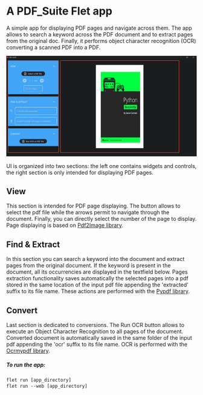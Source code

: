 # A PDF_Suite Flet app

A simple app for displaying PDF pages and navigate across them. The app allows to search a keyword across the PDF document and to extract pages from the original doc. Finally, it performs object character recognition (OCR) converting a scanned PDF into a PDF.

![Screenshot of the app](assets\App_Screenshot.png)

UI is organized into two sections: the left one contains widgets and controls, the right section is only intended for displaying PDF pages. 

## View

This section is intended for PDF page displaying. The button allows to select the pdf file while the arrows permit to navigate through the document. Finally, you can directly select the number of the page to display. Page displaying is based on [Pdf2Image library](https://pypi.org/project/pdf2image/).

## Find & Extract

In this section you can search a keyword into the document and extract pages from the original document. If the keyword is present in the document, all its occurrencies are displayed in the textfield below.
Pages extraction functionality saves automatically the selected pages into a pdf stored in the same location of the input pdf file appending the 'extracted' suffix to its file name. These actions are performed with the [Pypdf library](https://pypi.org/project/pypdf/).

## Convert

Last section is dedicated to conversions. The Run OCR button allows to execute an Object Character Recognition to all pages of the document. Converted document is automatically saved in the same folder of the input pdf appending the 'ocr' suffix to its file name. OCR is performed with the [Ocrmypdf library](https://pypi.org/project/ocrmypdf/).

##### To run the app:

```
flet run [app_directory]
flet run --web [app_directory]
```